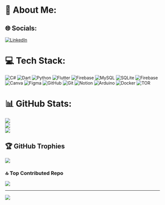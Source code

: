 # 💫 About Me:
<!--Merhaba! Ben Mustafa Yüce, Bilgisayar Mühendisiyim. Siber güvenlik ve mobil programlama alanlarında uzmanlaşmış bir yazılım geliştiricisiyim. Aşağıda benimle ilgili daha fazla bilgi bulabilirsiniz:<br><br>Siber Güvenlik<br>Güvenlik açıklarını tespit etme ve giderme<br>Güvenlik duvarları ve ağ güvenliği<br>Penetrasyon testleri ve güvenlik değerlendirmeleri<br>Mobil Programlama<br>Dart dili ile mobil uygulama geliştirme<br>Flutter kullanarak çapraz platform uygulamalar oluşturma<br>Performans optimizasyonu ve kullanıcı deneyimi iyileştirme<br>Projelerim ve katkılarım hakkında daha fazla bilgi almak için GitHub repo’larımı inceleyebilirsiniz. İş birliği yapmak veya sadece teknoloji üzerine sohbet etmek isterseniz benimle iletişime geçmekten çekinmeyin!

-->
## 🌐 Socials:
[![LinkedIn](https://img.shields.io/badge/LinkedIn-%230077B5.svg?logo=linkedin&logoColor=white)](https://linkedin.com/in/mustafa-yuce-/) 

# 💻 Tech Stack:
![C#](https://img.shields.io/badge/c%23-%23239120.svg?style=for-the-badge&logo=csharp&logoColor=white) ![Dart](https://img.shields.io/badge/dart-%230175C2.svg?style=for-the-badge&logo=dart&logoColor=white) ![Python](https://img.shields.io/badge/python-3670A0?style=for-the-badge&logo=python&logoColor=ffdd54) ![Flutter](https://img.shields.io/badge/Flutter-%2302569B.svg?style=for-the-badge&logo=Flutter&logoColor=white) ![Firebase](https://img.shields.io/badge/firebase-a08021?style=for-the-badge&logo=firebase&logoColor=ffcd34) ![MySQL](https://img.shields.io/badge/mysql-4479A1.svg?style=for-the-badge&logo=mysql&logoColor=white) ![SQLite](https://img.shields.io/badge/sqlite-%2307405e.svg?style=for-the-badge&logo=sqlite&logoColor=white) ![Firebase](https://img.shields.io/badge/firebase-%23039BE5.svg?style=for-the-badge&logo=firebase) ![Canva](https://img.shields.io/badge/Canva-%2300C4CC.svg?style=for-the-badge&logo=Canva&logoColor=white) ![Figma](https://img.shields.io/badge/figma-%23F24E1E.svg?style=for-the-badge&logo=figma&logoColor=white) ![GitHub](https://img.shields.io/badge/github-%23121011.svg?style=for-the-badge&logo=github&logoColor=white) ![Git](https://img.shields.io/badge/git-%23F05033.svg?style=for-the-badge&logo=git&logoColor=white) ![Notion](https://img.shields.io/badge/Notion-%23000000.svg?style=for-the-badge&logo=notion&logoColor=white) ![Arduino](https://img.shields.io/badge/-Arduino-00979D?style=for-the-badge&logo=Arduino&logoColor=white) ![Docker](https://img.shields.io/badge/docker-%230db7ed.svg?style=for-the-badge&logo=docker&logoColor=white) ![TOR](https://img.shields.io/badge/tor-%237E4798.svg?style=for-the-badge&logo=tor-project&logoColor=white)
# 📊 GitHub Stats:
![](https://github-readme-stats.vercel.app/api?username=MustafaYuce00&theme=dark&hide_border=false&include_all_commits=false&count_private=false)<br/>
![](https://github-readme-streak-stats.herokuapp.com/?user=MustafaYuce00&theme=dark&hide_border=false)<br/>
![](https://github-readme-stats.vercel.app/api/top-langs/?username=MustafaYuce00&theme=dark&hide_border=false&include_all_commits=false&count_private=false&layout=compact)

## 🏆 GitHub Trophies
![](https://github-profile-trophy.vercel.app/?username=MustafaYuce00&theme=radical&no-frame=false&no-bg=true&margin-w=4)

### 🔝 Top Contributed Repo
![](https://github-contributor-stats.vercel.app/api?username=MustafaYuce00&limit=5&theme=radical&combine_all_yearly_contributions=true)

---
[![](https://visitcount.itsvg.in/api?id=MustafaYuce00&icon=0&color=1)](https://visitcount.itsvg.in)

<!-- Proudly created with GPRM ( https://gprm.itsvg.in ) -->
